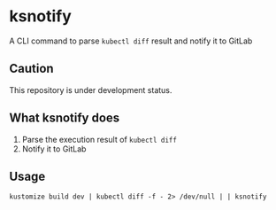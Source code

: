 # ksnotify

A CLI command to parse `kubectl diff` result and notify it to GitLab

## Caution

This repository is under development status.

## What ksnotify does

1. Parse the execution result of `kubectl diff`
1. Notify it to GitLab

## Usage

```console
kustomize build dev | kubectl diff -f - 2> /dev/null | | ksnotify
```
